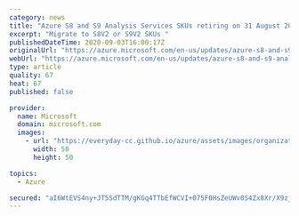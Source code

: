 ```yaml
---
category: news
title: "Azure S8 and S9 Analysis Services SKUs retiring on 31 August 2023 "
excerpt: "Migrate to S8V2 or S9V2 SKUs "
publishedDateTime: 2020-09-03T16:00:17Z
originalUrl: "https://azure.microsoft.com/en-us/updates/azure-s8-and-s9-analysis-services-skus-retiring-on-31-august-2023/"
webUrl: "https://azure.microsoft.com/en-us/updates/azure-s8-and-s9-analysis-services-skus-retiring-on-31-august-2023/"
type: article
quality: 67
heat: 67
published: false

provider:
  name: Microsoft
  domain: microsoft.com
  images:
    - url: "https://everyday-cc.github.io/azure/assets/images/organizations/microsoft.com-50x50.jpg"
      width: 50
      height: 50

topics:
  - Azure

secured: "aI6WtEVS4ny+JT5SdTTM/gKGq4TTbEfWCVI+075F0HsZeUWv0S4Zx8Xr/X9zjMaajgVodZv4J7AUkP4rn30Ak9YOblZ6tG89I4p0p9eRnS+tQt9LJsQoEO+/f3mlPg5ejGURsZwn+Mgpx6TrG4M62f478CsAAjB7/HaSHKvHvSt+LFeX27VCN2j0+k/NX2XSS+og3A4oMfQcLi/oSdnCgRlfjHzmFkvF0uglG/58HDY1oIhQK2Vcdo2MqYxwg2nLxmNA+guc2XJvwQoGuNrWUqrJ/N0zSY+23aAGWHJrQUVID50Vxd3bIO3F8QAFPGkxJpGQy37YEnk8XNN1BTGTCjUCy6Xq0LTWww5RHZEcp9Y=;gjPTU+J1LIbtmnJe4pyfvw=="
---
```


